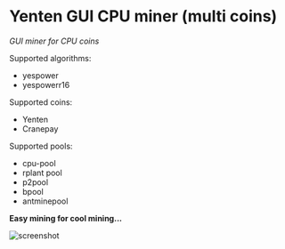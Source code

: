 # Yenten GUI CPU miner (multi coins)
*GUI miner for CPU coins*

Supported algorithms:
 - yespower
 - yespowerr16
 
 Supported coins:
  - Yenten
  - Cranepay
  
  Supported pools:
   - cpu-pool
   - rplant pool
   - p2pool
   - bpool
   - antminepool
   
   **Easy mining for cool mining...**
   
   ![screenshot](https://raw.githubusercontent.com/yentencoin/ytn-gui-cpuminer/master/web/v04_01.png)

